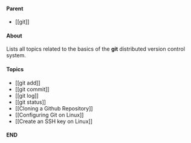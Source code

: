 #### Parent
- [[git]]

#### About
Lists all topics related to the basics of the **git** distributed version control system.

#### Topics
- [[git add]]
- [[git commit]]
- [[git log]]
- [[git status]]
- [[Cloning a Github Repository]]
- [[Configuring Git on Linux]]
- [[Create an SSH key on Linux]]

#### END



